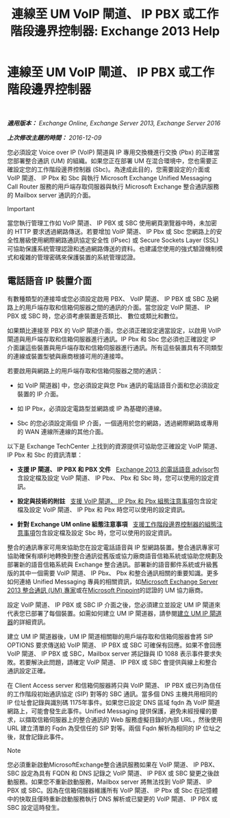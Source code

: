 ﻿---
title: '連線至 UM VoIP 閘道、 IP PBX 或工作階段邊界控制器: Exchange 2013 Help'
TOCTitle: 連線至 UM VoIP 閘道、 IP PBX 或工作階段邊界控制器
ms:assetid: a7cecf59-b93a-413b-bb88-29f2669ef2cf
ms:mtpsurl: https://technet.microsoft.com/zh-tw/library/Bb124084(v=EXCHG.150)
ms:contentKeyID: 50554046
ms.date: 05/21/2018
mtps_version: v=EXCHG.150
ms.translationtype: MT
---

# 連線至 UM VoIP 閘道、 IP PBX 或工作階段邊界控制器

 

_**適用版本：** Exchange Online, Exchange Server 2013, Exchange Server 2016_

_**上次修改主題的時間：** 2016-12-09_

您必須設定 Voice over IP (VoIP) 閘道與 IP 專用交換機進行交換 (Pbx) 的正確當您部署整合通訊 (UM) 的組織。如果您正在部署 UM 在混合環境中，您也需要正確設定您的工作階段邊界控制器 (Sbc)。為達成此目的，您需要設定的介面或 VoIP 閘道、 IP Pbx 和 Sbc 與執行 Microsoft Exchange Unified Messaging Call Router 服務的用戶端存取伺服器與執行 Microsoft Exchange 整合通訊服務的 Mailbox server 通訊的介面。


> [!IMPORTANT]  
> 當您執行管理工作如 VoIP 閘道、 IP PBX 或 SBC 使用網頁瀏覽器中時，未加密的 HTTP 要求透過網路傳送。若要增加 VoIP 閘道、 IP Pbx 或 Sbc 您網路上的安全性層級使用網際網路通訊協定安全性 (IPsec) 或 Secure Sockets Layer (SSL) 可協助保護系統管理認證和透過網路傳送的資料。也建議您使用的強式驗證機制模式和複雜的管理密碼來保護裝置的系統管理認證。




## 電話語音 IP 裝置介面

有數種類型的連接埠或您必須設定啟用 PBX、 VoIP 閘道、 IP PBX 或 SBC 及網路上的用戶端存取和信箱伺服器之間的通訊的介面。當您設定 VoIP 閘道、 IP PBX 或 SBC 時，您必須考慮裝置是否類比、 數位或類比和數位。

如果類比連接至 PBX 的 VoIP 閘道介面，您必須正確設定適當設定，以啟用 VoIP 閘道與用戶端存取和信箱伺服器進行通訊。IP Pbx 和 Sbc 您必須也正確設定 IP 介面讓這些裝置與用戶端存取和信箱伺服器進行通訊。所有這些裝置具有不同類型的連線或裝置型號與廠商根據可用的連接埠。

若要啟用與網路上的用戶端存取和信箱伺服器之間的通訊：

  - 如 VoIP 閘道器\] 中，您必須設定與您 Pbx 通訊的電話語音介面和您必須設定裝置的 IP 介面。

  - 如 IP Pbx，必須設定電路型並網路或 IP 為基礎的連線。

  - Sbc 的您必須設定兩個 IP 介面，一個適用於您的網路，透過網際網路或專用的 WAN 連線所連線的其他介面。

以下是 Exchange TechCenter 上找到的資源提供可協助您正確設定 VoIP 閘道、 IP Pbx 和 Sbc 的資訊清單：

  - **支援 IP 閘道、 IP PBX 和 PBX 文件**   [Exchange 2013 的電話語音 advisor](telephony-advisor-for-exchange-2013-exchange-2013-help.md)包含設定檔及設定 VoIP 閘道、 IP Pbx、 Pbx 和 Sbc 時，您可以使用的設定資訊。

  - **設定與技術的附註**   [支援 VoIP 閘道、 IP Pbx 和 Pbx 組態注意事項](configuration-notes-for-supported-voip-gateways-ip-pbxs-and-pbxs-exchange-2013-help.md)包含設定檔及設定 VoIP 閘道、 IP Pbx 和 Pbx 時您可以使用的設定資訊。

  - **針對 Exchange UM online 組態注意事項**   [支援工作階段邊界控制器的組態注意事項](configuration-notes-for-supported-session-border-controllers-exchange-2013-help.md)包含設定檔及設定 Sbc 時，您可以使用的設定資訊。

整合的通訊專家可用來協助您在設定電話語音與 IP 型網路裝置。整合通訊專家可協助確保有順利地轉換到整合通訊從舊版或協力廠商語音信箱系統或協助您規劃及部署新的語音信箱系統與 Exchange 整合通訊。部署新的語音郵件系統或升級舊版的其中一個需要 VoIP 閘道、 IP Pbx、 Pbx 和整合通訊相關的重要知識。更多如何連絡 Unified Messaging 專員的相關資訊，如[Microsoft Exchange Server 2013 整合通訊 (UM) 專家](http://go.microsoft.com/fwlink/p/?linkid=262708)或在[Microsoft Pinpoint](https://go.microsoft.com/fwlink/p/?linkid=261951)的認證的 UM 協力廠商。

設定 VoIP 閘道、 IP PBX 或 SBC IP 介面之後，您必須建立並設定 UM IP 閘道來代表您已部署了每個裝置。如需如何建立 UM IP 閘道器，請參閱[建立 UM IP 閘道器](create-a-um-ip-gateway-exchange-2013-help.md)的詳細資訊。

建立 UM IP 閘道器後，UM IP 閘道相關聯的用戶端存取和信箱伺服器會將 SIP OPTIONS 要求傳送給 VoIP 閘道、 IP PBX 或 SBC 可確保有回應。如果不會回應 VoIP 閘道、 IP PBX 或 SBC，Mailbox server 將記錄與 ID 1088 表示事件要求失敗。若要解決此問題，請確定 VoIP 閘道、 IP PBX 或 SBC 會提供與線上和整合通訊設定正確。

在 Client Access server 和信箱伺服器將只與 VoIP 閘道、 IP PBX 或已列為信任的工作階段初始通訊協定 (SIP) 對等的 SBC 通訊。當多個 DNS 主機共用相同的 IP 位址會記錄與識別碼 1175年事件。如果您已設定 DNS 區域 fqdn 為 VoIP 閘道網路上，可能會發生此事件。Unified Messaging 提供保護，避免未經授權的要求，以擷取信箱伺服器上的整合通訊的 Web 服務虛擬目錄的內部 URL，然後使用 URL 建立清單的 Fqdn 為受信任的 SIP 對等。兩個 Fqdn 解析為相同的 IP 位址之後，就會記錄此事件。


> [!NOTE]  
> 您必須重新啟動MicrosoftExchange整合通訊服務如果在 VoIP 閘道、 IP PBX、 SBC 設定為具有 FQDN 和 DNS 記錄之 VoIP 閘道、 IP PBX 或 SBC 變更之後啟動服務。如果您不重新啟動服務，Mailbox server 將無法找到 VoIP 閘道、 IP PBX 或 SBC。因為在信箱伺服器維護所有 VoIP 閘道、 IP Pbx 或 Sbc 在記憶體中的快取且僅時重新啟動服務執行 DNS 解析或已變更的 VoIP 閘道、 IP PBX 或 SBC 設定這時發生。



